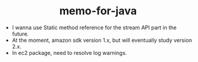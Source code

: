 <h1 align="center">memo-for-java</h1>


- I wanna use Static method reference for the stream API part in the future.
- At the moment, amazon sdk version 1.x, but will eventually study version 2.x.
- In ec2 package, need to resolve log warnings.
